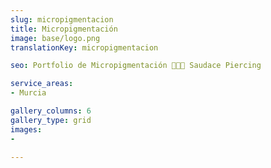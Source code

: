 ```yaml
---
slug: micropigmentacion
title: Micropigmentación
image: base/logo.png
translationKey: micropigmentacion

seo: Portfolio de Micropigmentación 🧷👂🏻 Saudace Piercing

service_areas:
- Murcia

gallery_columns: 6
gallery_type: grid
images:
- 

---
```

